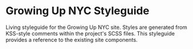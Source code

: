 # Growing Up NYC Styleguide

Living styleguide for the Growing Up NYC site. Styles are generated from KSS-style
comments within the project's SCSS files. This styleguide provides a reference
to the existing site components.